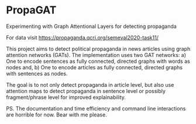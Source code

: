 # PropaGAT
Experimenting with Graph Attentional Layers for detecting propaganda

For data visit https://propaganda.qcri.org/semeval2020-task11/

This project aims to detect political propaganda in news articles using graph attention networks (GATs). 
The implementation uses two GAT networks:
a) One to encode sentences as fully connected, directed graphs with words as nodes and,
b) One to encode articles as fully connected, directed graphs with sentences as nodes.

The goal is to not only detect propaganda in article level, but also use attention maps to detect propaganda in sentence level or possibly fragment/phrase level for improved explainability.

PS. The documentation and time efficiency and command line interactions are horrible for now. Bear with me please.
